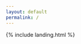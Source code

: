 ```yaml
---
layout: default
permalink: /
---
```


{% include landing.html %}
<body>
<script type="text/javascript"  src="https://apiv2.popupsmart.com/api/Bundle/391898" async></script>
</body>